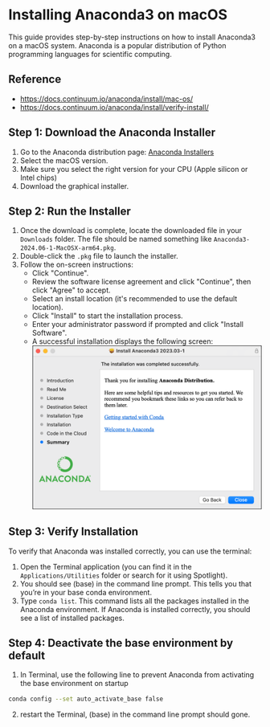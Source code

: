 # Installing Anaconda3 on macOS

This guide provides step-by-step instructions on how to install Anaconda3 on a macOS system. Anaconda is a popular distribution of Python programming languages for scientific computing.

## Reference
- https://docs.continuum.io/anaconda/install/mac-os/
- https://docs.continuum.io/anaconda/install/verify-install/

## Step 1: Download the Anaconda Installer

1. Go to the Anaconda distribution page: [Anaconda Installers](https://www.anaconda.com/download/success)
2. Select the macOS version.
3. Make sure you select the right version for your CPU (Apple silicon or Intel chips)
4. Download the graphical installer.

## Step 2: Run the Installer

1. Once the download is complete, locate the downloaded file in your `Downloads` folder. The file should be named something like `Anaconda3-2024.06-1-MacOSX-arm64.pkg`.
2. Double-click the `.pkg` file to launch the installer.
3. Follow the on-screen instructions:
   - Click "Continue".
   - Review the software license agreement and click "Continue", then click "Agree" to accept.
   - Select an install location (it's recommended to use the default location).
   - Click "Install" to start the installation process.
   - Enter your administrator password if prompted and click "Install Software".
   - A successful installation displays the following screen:
    ![Image](../imgs/2024-08-21-19-22-46.png)

## Step 3: Verify Installation

To verify that Anaconda was installed correctly, you can use the terminal:

1. Open the Terminal application (you can find it in the `Applications/Utilities` folder or search for it using Spotlight).
2. You should see (base) in the command line prompt. This tells you that you’re in your base conda environment.
3. Type `conda list`. This command lists all the packages installed in the Anaconda environment. If Anaconda is installed correctly, you should see a list of installed packages.

## Step 4: Deactivate the base environment by default

1. In Terminal, use the following line to prevent Anaconda from activating the base environment on startup

```bash
conda config --set auto_activate_base false
```
2. restart the Terminal, (base) in the command line prompt should gone.

